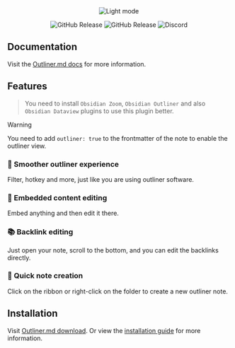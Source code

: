 <div align="center">
<picture>
  <img alt="Light mode" src="https://github.com/Quorafind/Outliner.md/blob/main/assets/outliner-md.png">
</picture>

<img alt="GitHub Release" src="https://img.shields.io/github/downloads/quorafind/outliner.md/total?logo=github&&color=%23d12828"> <img alt="GitHub Release" src="https://img.shields.io/github/v/release/quorafind/outliner.md?color=%23d12828"> <img alt="Discord" src="https://img.shields.io/discord/1239780560050589707?logo=discord&label=Discord&color=%23cc3434&link=https%3A%2F%2Fdiscord.gg%2FDhqa7YkEDs">

</div>

## Documentation

Visit the [Outliner.md docs](https://docs.outliner.md) for more information.

## Features

> You need to install `Obsidian Zoom`, `Obsidian Outliner` and also `Obsidian Dataview` plugins to use this plugin better.

> [!warning]
> You need to add `outliner: true` to the frontmatter of the note to enable the outliner view.

### 💭 Smoother outliner experience

Filter, hotkey and more, just like you are using outliner software.

### 💫 Embedded content editing

Embed anything and then edit it there.

### 📚 Backlink editing

Just open your note, scroll to the bottom, and you can edit the backlinks directly.

### 📝 Quick note creation

Click on the ribbon or right-click on the folder to create a new outliner note.

## Installation

Visit [Outliner.md download](https://outliner.md/download). Or view the [installation guide](https://docs.outliner.md/pages/20240517000129) for more information.
